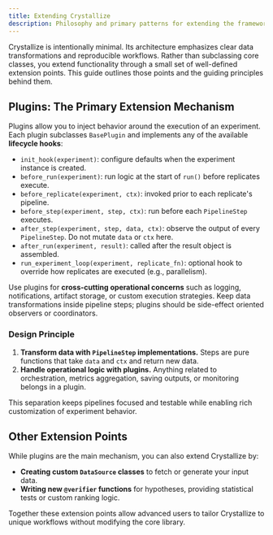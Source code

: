 ```yaml
---
title: Extending Crystallize
description: Philosophy and primary patterns for extending the framework.
---
```


Crystallize is intentionally minimal. Its architecture emphasizes clear data transformations and reproducible workflows. Rather than subclassing core classes, you extend functionality through a small set of well-defined extension points. This guide outlines those points and the guiding principles behind them.

## Plugins: The Primary Extension Mechanism

Plugins allow you to inject behavior around the execution of an experiment. Each plugin subclasses `BasePlugin` and implements any of the available **lifecycle hooks**:

- `init_hook(experiment)`: configure defaults when the experiment instance is created.
- `before_run(experiment)`: run logic at the start of `run()` before replicates execute.
- `before_replicate(experiment, ctx)`: invoked prior to each replicate's pipeline.
- `before_step(experiment, step, ctx)`: run before each `PipelineStep` executes.
- `after_step(experiment, step, data, ctx)`: observe the output of every `PipelineStep`. Do not mutate `data` or `ctx` here.
- `after_run(experiment, result)`: called after the result object is assembled.
- `run_experiment_loop(experiment, replicate_fn)`: optional hook to override how replicates are executed (e.g., parallelism).

Use plugins for **cross-cutting operational concerns** such as logging, notifications, artifact storage, or custom execution strategies. Keep data transformations inside pipeline steps; plugins should be side-effect oriented observers or coordinators.

### Design Principle

1. **Transform data with `PipelineStep` implementations.** Steps are pure functions that take `data` and `ctx` and return new data.
2. **Handle operational logic with plugins.** Anything related to orchestration, metrics aggregation, saving outputs, or monitoring belongs in a plugin.

This separation keeps pipelines focused and testable while enabling rich customization of experiment behavior.

## Other Extension Points

While plugins are the main mechanism, you can also extend Crystallize by:

- **Creating custom `DataSource` classes** to fetch or generate your input data.
- **Writing new `@verifier` functions** for hypotheses, providing statistical tests or custom ranking logic.

Together these extension points allow advanced users to tailor Crystallize to unique workflows without modifying the core library.
